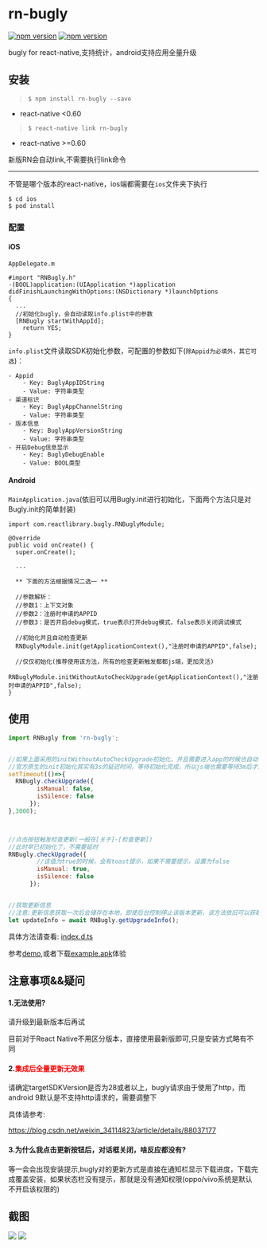 
# rn-bugly

[![npm version](http://img.shields.io/npm/v/rn-bugly.svg?style=flat-square)](https://npmjs.org/package/rn-bugly "View this project on npm")
[![npm version](http://img.shields.io/npm/dm/rn-bugly.svg?style=flat-square)](https://npmjs.org/package/rn-bugly "View this project on npm")

bugly for react-native,支持统计，android支持应用全量升级

## 安装

> `$ npm install rn-bugly --save`

* react-native <0.60

> `$ react-native link rn-bugly`

* react-native >=0.60

新版RN会自动link,不需要执行link命令

---
不管是哪个版本的react-native，ios端都需要在`ios`文件夹下执行
```shell
$ cd ios
$ pod install
```


### 配置
#### iOS
`AppDelegate.m`
```
#import "RNBugly.h"
-(BOOL)application:(UIApplication *)application didFinishLaunchingWithOptions:(NSDictionary *)launchOptions
{
  ...
  //初始化bugly，会自动读取info.plist中的参数
  [RNBugly startWithAppId];
	return YES;
}
```
`info.plist`文件读取SDK初始化参数，可配置的参数如下(`除Appid为必填外，其它可选`)：
```
- Appid
    - Key: BuglyAppIDString
    - Value: 字符串类型
- 渠道标识
    - Key: BuglyAppChannelString
    - Value: 字符串类型
- 版本信息
    - Key: BuglyAppVersionString
    - Value: 字符串类型
- 开启Debug信息显示
    - Key: BuglyDebugEnable
    - Value: BOOL类型
```

#### Android
`MainApplication.java`(依旧可以用Bugly.init进行初始化，下面两个方法只是对Bugly.init的简单封装)
```
import com.reactlibrary.bugly.RNBuglyModule;

@Override
public void onCreate() {
  super.onCreate();

  ...

  ** 下面的方法根据情况二选一 **

  //参数解析：
  //参数1：上下文对象
  //参数2：注册时申请的APPID
  //参数3：是否开启debug模式，true表示打开debug模式，false表示关闭调试模式

  //初始化并且自动检查更新
  RNBuglyModule.init(getApplicationContext(),"注册时申请的APPID",false);

  //仅仅初始化(推荐使用该方法，所有的检查更新触发都都js端，更加灵活)
  RNBuglyModule.initWithoutAutoCheckUpgrade(getApplicationContext(),"注册时申请的APPID",false);
}
```

## 使用
```javascript
import RNBugly from 'rn-bugly';


//如果上面采用的initWithoutAutoCheckUpgrade初始化，并且需要进入app的时候也自动检查更新，可以使用下面的方法手动检查更新
//官方原生的init初始化其实有3s的延迟时间，等待初始化完成，所以js端也需要等待3m后才能检查更新
setTimeout(()=>{
  RNBugly.checkUpgrade({
        isManual: false,
        isSilence: false
      });
},3000);



//点击按钮触发检查更新(一般在[关于]-[检查更新])
//此时早已初始化了，不需要延时
RNBugly.checkUpgrade({
        //该值为true的时候，会有toast提示，如果不需要提示，设置为false
        isManual: true,
        isSilence: false
      });


//获取更新信息
//注意:更新信息获取一次后会储存在本地，即使后台控制停止该版本更新，该方法依旧可以获取到数据
let updateInfo = await RNBugly.getUpgradeInfo();
```

具体方法请查看: [index.d.ts](./index.d.ts)

参考[demo](./example),或者下载[example.apk](https://zhaoyang.lanzous.com/ib832sh)体验



## 注意事项&&疑问

#### 1.无法使用?

请升级到最新版本后再试

目前对于React Native不用区分版本，直接使用最新版即可,只是安装方式略有不同

#### 2.<font color='red'>集成后全量更新无效果</font>

请确定targetSDKVersion是否为28或者以上，bugly请求由于使用了http，而android 9默认是不支持http请求的，需要调整下

具体请参考:

https://blog.csdn.net/weixin_34114823/article/details/88037177

#### 3.为什么我点击更新按钮后，对话框关闭，啥反应都没有?

等一会会出现安装提示,bugly对的更新方式是直接在通知栏显示下载进度，下载完成覆盖安装，如果状态栏没有提示，那就是没有通知权限(oppo/vivo系统是默认不开启该权限的)
  
## 截图

<img src='https://tva1.sinaimg.cn/large/007S8ZIlgy1gdpp54zj0nj30u01uoqed.jpg' />
<img src='https://tva1.sinaimg.cn/large/007S8ZIlgy1gdpp5gjhhvj30u01uotej.jpg' />